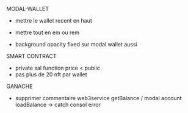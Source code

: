 MODAL-WALLET
- mettre le wallet recent en haut
- mettre tout en em ou rem


- background opacity fixed sur modal wallet aussi


SMART CONTRACT
- private sal function price < public
- pas plus de 20 nft par wallet




GANACHE
- supprimer commentaire web3service getBalance / modal account loadBalance -> catch consol error